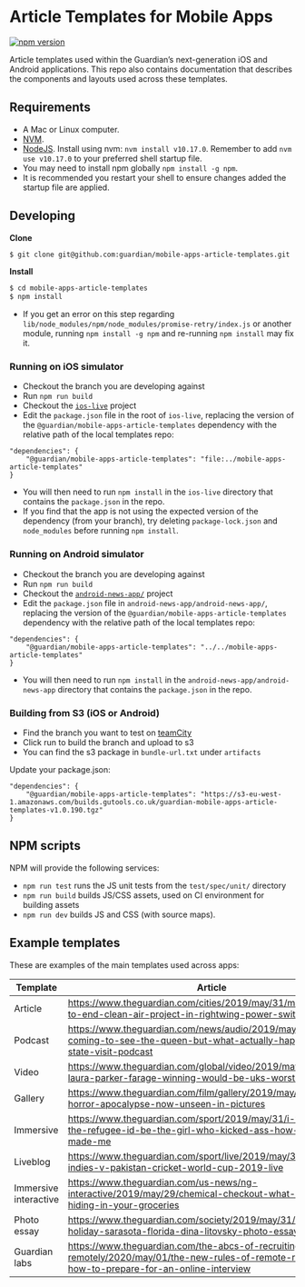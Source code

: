 # Article Templates for Mobile Apps
[![npm version](https://badge.fury.io/js/%40guardian%2Fmobile-apps-article-templates.svg)](https://badge.fury.io/js/%40guardian%2Fmobile-apps-article-templates)

Article templates used within the Guardian’s next-generation iOS and Android applications. This repo also contains documentation that describes the components and layouts used across these templates.

## Requirements
* A Mac or Linux computer.
* [NVM](https://github.com/creationix/nvm).
* [NodeJS](https://nodejs.org/). Install using nvm: `nvm install v10.17.0`. Remember to add `nvm use v10.17.0` to your preferred shell startup file.
* You may need to install npm globally `npm install -g npm`.
* It is recommended you restart your shell to ensure changes added the startup file are applied.

## Developing
**Clone**
```bash
$ git clone git@github.com:guardian/mobile-apps-article-templates.git
```

**Install**
```bash
$ cd mobile-apps-article-templates
$ npm install
```

* If you get an error on this step regarding `lib/node_modules/npm/node_modules/promise-retry/index.js` or another module, running `npm install -g npm` and re-running `npm install` may fix it.

### Running on iOS simulator
* Checkout the branch you are developing against
* Run `npm run build`
* Checkout the [`ios-live`](https://github.com/guardian/ios-live/) project
* Edit the `package.json` file in the root of `ios-live`, replacing the version of the `@guardian/mobile-apps-article-templates` dependency with the relative path of the local templates repo:
```
"dependencies": {
    "@guardian/mobile-apps-article-templates": "file:../mobile-apps-article-templates"
}
```
* You will then need to run `npm install` in the `ios-live` directory that contains the `package.json` in the repo.
* If you find that the app is not using the expected version of the dependency (from your branch), try deleting `package-lock.json` and `node_modules` before running `npm install`.

### Running on Android simulator
* Checkout the branch you are developing against
* Run `npm run build`
* Checkout the [`android-news-app/`](https://github.com/guardian/android-news-app) project
* Edit the `package.json` file in `android-news-app/android-news-app/`, replacing the version of the `@guardian/mobile-apps-article-templates` dependency with the relative path of the local templates repo:
```
"dependencies": {
    "@guardian/mobile-apps-article-templates": "../../mobile-apps-article-templates"
}
```
* You will then need to run `npm install` in the `android-news-app/android-news-app` directory that contains the `package.json` in the repo.

### Building from S3 (iOS or Android)
* Find the branch you want to test on [teamCity](https://teamcity.gutools.co.uk/viewType.html?buildTypeId=Apps_Templates_TemplatesS3v2)
* Click run to build the branch and upload to s3
* You can find the s3 package in `bundle-url.txt` under `artifacts`

Update your package.json:
```
"dependencies": {
    "@guardian/mobile-apps-article-templates": "https://s3-eu-west-1.amazonaws.com/builds.gutools.co.uk/guardian-mobile-apps-article-templates-v1.0.190.tgz"
}
```

## NPM scripts
NPM will provide the following services:
* `npm run test` runs the JS unit tests from the `test/spec/unit/` directory
* `npm run build` builds JS/CSS assets, used on CI environment for building assets
* `npm run dev` builds JS and CSS (with source maps).

## Example templates
These are examples of the main templates used across apps:

| Template | Article |
| --- | --- |
| Article | https://www.theguardian.com/cities/2019/may/31/madrid-set-to-end-clean-air-project-in-rightwing-power-switch |
| Podcast | https://www.theguardian.com/news/audio/2019/may/31/trump-coming-to-see-the-queen-but-what-actually-happens-on-a-state-visit-podcast |
| Video | https://www.theguardian.com/global/video/2019/may/17/labours-laura-parker-farage-winning-would-be-uks-worst-legacy |
| Gallery | https://www.theguardian.com/film/gallery/2019/may/30/the-horror-apocalypse-now-unseen-in-pictures |
| Immersive | https://www.theguardian.com/sport/2019/may/31/i-wouldnt-be-the-refugee-id-be-the-girl-who-kicked-ass-how-taekwondo-made-me |
| Liveblog | https://www.theguardian.com/sport/live/2019/may/31/west-indies-v-pakistan-cricket-world-cup-2019-live |
| Immersive interactive | https://www.theguardian.com/us-news/ng-interactive/2019/may/29/chemical-checkout-what-might-be-hiding-in-your-groceries |
| Photo essay | https://www.theguardian.com/society/2019/may/31/amish-on-holiday-sarasota-florida-dina-litovsky-photo-essay |
| Guardian labs | https://www.theguardian.com/the-abcs-of-recruiting-teachers-remotely/2020/may/01/the-new-rules-of-remote-recruiting-how-to-prepare-for-an-online-interview |
